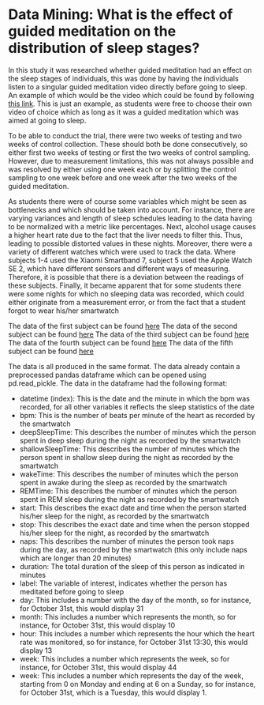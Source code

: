 # Data Mining: What is the effect of guided meditation on the distribution of sleep stages?

In this study it was researched whether guided meditation had an effect on the sleep stages of individuals, this was done by having the individuals listen to a singular guided meditation video directly before going to sleep. An example of which would be the video which could be found by following [this link](https://www.youtube.com/watch?v=ft-vhYwHzxw). This is just an example, as students were free to choose their own video of choice which as long as it was a guided meditation which was aimed at going to sleep. 

To be able to conduct the trial, there were two weeks of testing and two weeks of control collection. These should both be done consecutively, so either first two weeks of testing or first the two weeks of control sampling. However, due to measurement limitations, this was not always possible and was resolved by either using one week each or by splitting the control sampling to one week before and one week after the two weeks of the guided meditation.

As students there were of course some variables which might be seen as bottlenecks and which should be taken into account. For instance, there are varying variances and length of sleep schedules leading to the data having to be normalized with a metric like percentages. Next, alcohol usage causes a higher heart rate due to the fact that the liver needs to filter this. Thus, leading to possible distorted values in these nights. Moreover, there were a variety of different watches which were used to track the data. Where subjects 1-4 used the Xiaomi Smartband 7, subject 5 used the Apple Watch SE 2, which have different sensors and different ways of measuring. Therefore, it is possible that there is a deviation between the readings of these subjects. Finally, it became apparent that for some students there were some nights for which no sleeping data was recorded, which could either originate from a measurement error, or from the fact that a student forgot to wear his/her smartwatch

The data of the first subject can be found [here]()
The data of the second subject can be found [here]()
The data of the third subject can be found [here]()
The data of the fourth subject can be found [here]()
The data of the fifth subject can be found [here]()

The data is all produced in the same format. The data already contain a preprocessed pandas dataframe which can be opened using pd.read_pickle. The data in the dataframe had the following format:
* datetime (index): This is the date and the minute in which the bpm was recorded, for all other variables it reflects the sleep statistics of the date
* bpm: This is the number of beats per minute of the heart as recorded by the smartwatch
* deepSleepTime: This describes the number of minutes which the person spent in deep sleep during the night as recorded by the smartwatch
* shallowSleepTime: This describes the number of minutes which the person spent in shallow sleep during the night as recorded by the smartwatch
* wakeTime: This describes the number of minutes which the person spent in awake during the sleep as recorded by the smartwatch
* REMTime: This describes the number of minutes which the person spent in REM sleep during the night as recorded by the smartwatch
* start: This describes the exact date and time when the person started his/her sleep for the night, as recorded by the smartwatch
* stop: This describes the exact date and time when the person stopped his/her sleep for the night, as recorded by the smartwatch
* naps: This describes the number of minutes the person took naps during the day, as recorded by the smartwatch (this only include naps which are longer than 20 minutes)
* duration: The total duration of the sleep of this person as indicated in minutes
* label: The variable of interest, indicates whether the person has meditated before going to sleep
* day: This includes a number with the day of the month, so for instance, for October 31st, this would display 31
* month: This includes a number which represents the month, so for instance, for October 31st, this would display 10
* hour: This includes a number which represents the hour which the heart rate was monitored, so for instance, for October 31st 13:30, this would display 13
* week: This includes a number which represents the week, so for instance, for October 31st, this would display 44
* week: This includes a number which represents the day of the week, starting from 0 on Monday and ending at 6 on a Sunday, so for instance, for October 31st, which is a Tuesday, this would display 1. 

